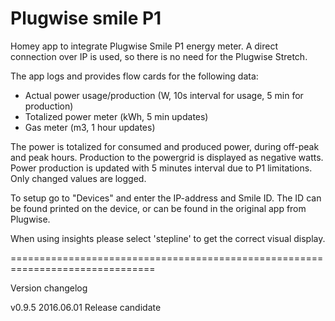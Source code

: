 # Plugwise smile P1

Homey app to integrate Plugwise Smile P1 energy meter. A direct connection over
IP is used, so there is no need for the Plugwise Stretch.

The app logs and provides flow cards for the following data:

* Actual power usage/production (W, 10s interval for usage, 5 min for production)
* Totalized power meter (kWh, 5 min updates)
* Gas meter (m3, 1 hour updates)

The power is totalized for consumed and produced power, during off-peak and
peak hours. Production to the powergrid is displayed as negative watts.
Power production is updated with 5 minutes interval due to P1 limitations.
Only changed values are logged.

To setup go to "Devices" and enter the IP-address and Smile ID. The ID can be
found printed on the device, or can be found in the original app from Plugwise.

When using insights please select 'stepline' to get the correct visual display.

===============================================================================

Version changelog

v0.9.5 2016.06.01
Release candidate
